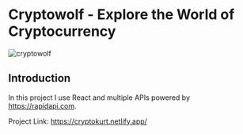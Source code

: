 # Cryptowolf - Explore the World of Cryptocurrency

![cryptowolf](https://user-images.githubusercontent.com/60442686/212491986-40c78ada-3be6-479a-98d4-856c1823cd37.png)

## Introduction

In this project I use React and multiple APIs powered by https://rapidapi.com.

Project Link: https://cryptokurt.netlify.app/


